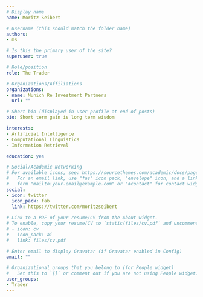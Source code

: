 ```yaml
---
# Display name
name: Moritz Seibert

# Username (this should match the folder name)
authors:
- ms

# Is this the primary user of the site?
superuser: true

# Role/position
role: The Trader

# Organizations/Affiliations
organizations:
- name: Munich Re Investment Partners
  url: ""

# Short bio (displayed in user profile at end of posts)
bio: Short term gain is long term wisdom

interests:
- Artificial Intelligence
- Computational Linguistics
- Information Retrieval

education: yes

# Social/Academic Networking
# For available icons, see: https://sourcethemes.com/academic/docs/page-builder/#icons
#   For an email link, use "fas" icon pack, "envelope" icon, and a link in the
#   form "mailto:your-email@example.com" or "#contact" for contact widget.
social:
- icon: twitter
  icon_pack: fab
  link: https://twitter.com/moritzseibert
  
# Link to a PDF of your resume/CV from the About widget.
# To enable, copy your resume/CV to `static/files/cv.pdf` and uncomment the lines below.
# - icon: cv
#   icon_pack: ai
#   link: files/cv.pdf

# Enter email to display Gravatar (if Gravatar enabled in Config)
email: ""

# Organizational groups that you belong to (for People widget)
#   Set this to `[]` or comment out if you are not using People widget.
user_groups:
- Trader
---
```


